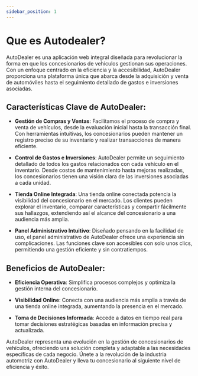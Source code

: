 ```yaml
---
sidebar_position: 1
---
```


# Que es Autodealer?

AutoDealer es una aplicación web integral diseñada para revolucionar la forma en que los concesionarios de vehículos gestionan sus operaciones. Con un enfoque centrado en la eficiencia y la accesibilidad, AutoDealer proporciona una plataforma única que abarca desde la adquisición y venta de automóviles hasta el seguimiento detallado de gastos e inversiones asociadas.

## Características Clave de AutoDealer:

* **Gestión de Compras y Ventas**: Facilitamos el proceso de compra y venta de vehículos, desde la evaluación inicial hasta la transacción final. Con herramientas intuitivas, los concesionarios pueden mantener un registro preciso de su inventario y realizar transacciones de manera eficiente.

* **Control de Gastos e Inversiones**: AutoDealer permite un seguimiento detallado de todos los gastos relacionados con cada vehículo en el inventario. Desde costos de mantenimiento hasta mejoras realizadas, los concesionarios tienen una visión clara de las inversiones asociadas a cada unidad.

* **Tienda Online Integrada**: Una tienda online conectada potencia la visibilidad del concesionario en el mercado. Los clientes pueden explorar el inventario, comparar características y compartir fácilmente sus hallazgos, extendiendo así el alcance del concesionario a una audiencia más amplia.

* **Panel Administrativo Intuitivo**: Diseñado pensando en la facilidad de uso, el panel administrativo de AutoDealer ofrece una experiencia sin complicaciones. Las funciones clave son accesibles con solo unos clics, permitiendo una gestión eficiente y sin contratiempos.


## Beneficios de AutoDealer:

* **Eficiencia Operativa**: Simplifica procesos complejos y optimiza la gestión interna del concesionario.

* **Visibilidad Online**: Conecta con una audiencia más amplia a través de una tienda online integrada, aumentando la presencia en el mercado.

* **Toma de Decisiones Informada**: Accede a datos en tiempo real para tomar decisiones estratégicas basadas en información precisa y actualizada.

AutoDealer representa una evolución en la gestión de concesionarios de vehículos, ofreciendo una solución completa y adaptable a las necesidades específicas de cada negocio. Únete a la revolución de la industria automotriz con AutoDealer y lleva tu concesionario al siguiente nivel de eficiencia y éxito.





